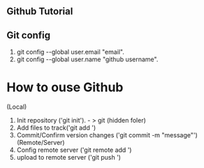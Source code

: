 ## Github Tutorial

## Git config
1. git config --global user.email "email".
2. git config --global user.name "github username".
# How to ouse Github
(Local)
1. Init repository ('git init'). - > git (hidden foler)
2. Add files to track('git add <files>')
3. Commit/Confirm version changes ('git commit -m "message"')
(Remote/Server)
1. Config remote server ('git remote add <remote-name> <url>')
2. upload to remote server ('git push <remote-name> <url> <branch-name>')